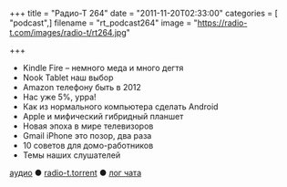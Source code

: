 +++
title = "Радио-Т 264"
date = "2011-11-20T02:33:00"
categories = [ "podcast",]
filename = "rt_podcast264"
image = "https://radio-t.com/images/radio-t/rt264.jpg"

+++

- Kindle Fire – немного меда и много дегтя
- Nook Tablet наш выбор
- Amazon телефону быть в 2012
- Нас уже 5%, урра!
- Как из нормального компьютера сделать Android
- Apple и мифический гибридный планшет
- Новая эпоха в мире телевизоров
- Gmail iPhone это позор, два раза
- 10 советов для домо-работников
- Темы наших слушателей

[аудио](http://archive.rucast.net/radio-t/media/rt_podcast264.mp3) ● [radio-t.torrent](http://www.radio-t.com/torrents/rt_podcast264.mp3.torrent) ● [лог чата](http://chat.radio-t.com/logs/radio-t-264.html)<audio src="http://archive.rucast.net/radio-t/media/rt_podcast264.mp3" preload="none"></audio>